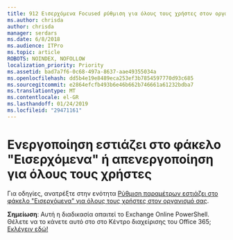 ```yaml
---
title: 912 Εισερχόμενα Focused ρύθμιση για όλους τους χρήστες στον οργανισμό σας
ms.author: chrisda
author: chrisda
manager: serdars
ms.date: 6/8/2018
ms.audience: ITPro
ms.topic: article
ROBOTS: NOINDEX, NOFOLLOW
localization_priority: Priority
ms.assetid: bad7a7f6-0c68-497a-8637-aae49355034a
ms.openlocfilehash: dd5b4e19e8489eca253ef3b7854597770d93c685
ms.sourcegitcommit: e2864efcfb493b6e46b662b746661a61232bdba7
ms.translationtype: MT
ms.contentlocale: el-GR
ms.lasthandoff: 01/24/2019
ms.locfileid: "29471161"
---
```

# <a name="turn-focused-inbox-on-or-off-for-everyone"></a>Ενεργοποίηση εστιάζει στο φάκελο "Εισερχόμενα" ή απενεργοποίηση για όλους τους χρήστες

Για οδηγίες, ανατρέξτε στην ενότητα [Ρύθμιση παραμέτρων εστιάζει στο φάκελο "Εισερχόμενα" για όλους τους χρήστες στον οργανισμό σας](https://support.office.com/article/613a845c-4b71-41de-b331-acdcf5b6625d.aspx).
  
 **Σημείωση**: Αυτή η διαδικασία απαιτεί το Exchange Online PowerShell. Θέλετε να το κάνετε αυτό στο στο Κέντρο διαχείρισης του Office 365; [Εκλέγειν εδώ!](https://go.microsoft.com/fwlink/p/?linkid=862489)
  

